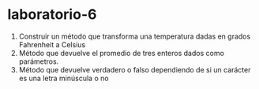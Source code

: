 # laboratorio-6
1) Construir un método que transforma una temperatura dadas en grados Fahrenheit a Celsius
2) Método que devuelve el promedio de tres enteros dados como parámetros.
3) Método que devuelve verdadero o falso dependiendo de si un carácter es una letra minúscula o no

